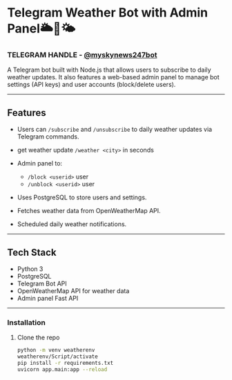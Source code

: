 # Telegram Weather Bot with Admin Panel🌥️🌆🌤️ 

### TELEGRAM HANDLE - [@myskynews247bot](https://t.me/myskynews247bot)
A Telegram bot built with Node.js that allows users to subscribe to daily weather updates. It also features a web-based admin panel to manage bot settings (API keys) and user accounts (block/delete users).

---

## Features

- Users can `/subscribe` and `/unsubscribe`  to daily weather updates via Telegram commands.
- get weather update `/weather <city>` in seconds
- Admin panel to:
  - `/block <userid>` user
  - `/unblock <userid>` user
  
- Uses PostgreSQL to store users and settings.
- Fetches weather data from OpenWeatherMap API.
- Scheduled daily weather notifications.

---

## Tech Stack

- Python 3
- PostgreSQL
- Telegram Bot API 
- OpenWeatherMap API for weather data
- Admin panel Fast API 

---


### Installation

1. Clone the repo

   ```bash
   python -m venv weatherenv
   weatherenv/Script/activate
   pip install -r requirements.txt
   uvicorn app.main:app --reload
